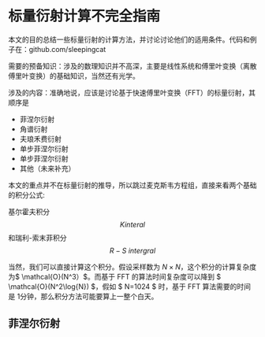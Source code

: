 # 标量衍射计算不完全指南
本文的目的总结一些标量衍射的计算方法，并讨论讨论他们的适用条件。代码和例子在：github.com/sleepingcat

需要的预备知识：涉及的数理知识并不高深，主要是线性系统和傅里叶变换（离散傅里叶变换）的基础知识，当然还有光学。

涉及的内容：准确地说，应该是讨论基于快速傅里叶变换（FFT）的标量衍射，其顺序是
* 菲涅尔衍射
* 角谱衍射
* 夫琅禾费衍射
* 单步菲涅尔衍射
* 单步菲涅尔衍射
* 其他（未来补充）

本文的重点并不在标量衍射的推导，所以跳过麦克斯韦方程组，直接来看两个基础的积分公式:

基尔霍夫积分
$$ K interal $$
和瑞利-索末菲积分
$$ R-S  \ intergral $$

当然，我们可以直接计算这个积分。假设采样数为 $N\times N$，这个积分的计算复杂度为$ \mathcal{O}(N^3）$。而基于 FFT 的算法时间复杂度可以降到 $ \mathcal{O}(N^2\log{N}) $，假如 $ N=1024 $ 时，基于 FFT 算法需要的时间是 1分钟，那么积分方法可能要算上一整个白天。

## 菲涅尔衍射